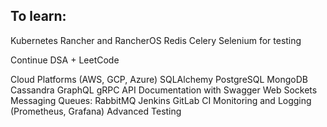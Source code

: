 
## To learn:

Kubernetes
Rancher and RancherOS
Redis
Celery
Selenium for testing

Continue DSA + LeetCode

Cloud Platforms (AWS, GCP, Azure)
SQLAlchemy
PostgreSQL
MongoDB
Cassandra
GraphQL
gRPC
API Documentation with Swagger
Web Sockets
Messaging Queues: RabbitMQ
Jenkins
GitLab CI
Monitoring and Logging (Prometheus, Grafana)
Advanced Testing